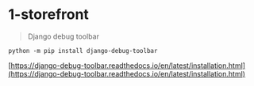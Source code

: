 

# 1-storefront

> Django debug toolbar

`python -m pip install django-debug-toolbar`

[https://django-debug-toolbar.readthedocs.io/en/latest/installation.html](https://django-debug-toolbar.readthedocs.io/en/latest/installation.html)